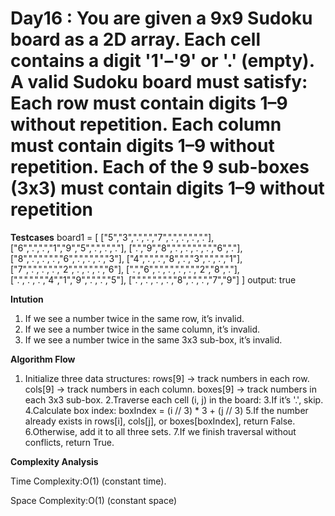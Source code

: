 # Day16 : You are given a 9x9 Sudoku board as a 2D array. Each cell contains a digit '1'–'9' or '.' (empty). A valid Sudoku board must satisfy: Each row must contain digits 1–9 without repetition. Each column must contain digits 1–9 without repetition. Each of the 9 sub-boxes (3x3) must contain digits 1–9 without repetition

**Testcases**
board1 = [
["5","3",".",".","7",".",".",".","."],
["6",".",".","1","9","5",".",".","."],
[".","9","8",".",".",".",".","6","."],
["8",".",".",".","6",".",".",".","3"],
["4",".",".","8",".","3",".",".","1"],
["7",".",".",".","2",".",".",".","6"],
[".","6",".",".",".",".","2","8","."],
[".",".",".","4","1","9",".",".","5"],
[".",".",".",".","8",".",".","7","9"]
]
output: true

**Intution**
1. If we see a number twice in the same row, it’s invalid.
2. If we see a number twice in the same column, it’s invalid.
3. If we see a number twice in the same 3x3 sub-box, it’s invalid.

**Algorithm Flow**
1. Initialize three data structures:
   rows[9] → track numbers in each row.
   cols[9] → track numbers in each column.
   boxes[9] → track numbers in each 3x3 sub-box.
2.Traverse each cell (i, j) in the board:
3.If it’s '.', skip.
4.Calculate box index: boxIndex = (i // 3) * 3 + (j // 3)
5.If the number already exists in rows[i], cols[j], or boxes[boxIndex], return False.
6.Otherwise, add it to all three sets.
7.If we finish traversal without conflicts, return True.

**Complexity Analysis**

Time Complexity:O(1) (constant time).

Space Complexity:O(1) (constant space)
